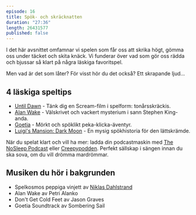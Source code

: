 ```yaml
---
episode: 16
title: Spök- och skräcknatten
duration: "27:36"
length: 26431577
published: false
---
```


I det här avsnittet omfamnar vi spelen som får oss att skrika högt, gömma oss under täcket och skita knäck. Vi funderar över vad som gör oss rädda och bjussar så klart på några läskiga favoritspel.

Men vad är det som låter? För visst hör du det också? Ett skrapande ljud...

## 4 läskiga speltips

* [Until Dawn][1] - Tänk dig en Scream-film i spelform: tonårsskräckis.
* [Alan Wake][2] - Välskrivet och vackert mysterium i sann Stephen King-anda.
* [Goetia][3] - Mörkt och spöklikt peka-klicka-äventyr.
* [Luigi's Mansion: Dark Moon][4] - En mysig spökhistoria för den lättskrämde.

När du spelat klart och vill ha mer: ladda din podcastmaskin med [The NoSleep Podcast][5] eller [Creepypodden][6]. Perfekt sällskap i sängen innan du ska sova, om du vill drömma mardrömmar.

## Musiken du hör i bakgrunden

* Spelkosmos peppiga vinjett av [Niklas Dahlstrand][7]
* Alan Wake av Petri Alanko
* Don't Get Cold Feet av Jason Graves
* Goetia Soundtrack av Sombering Sail

[1]: http://www.supermassivegames.com/games/until-dawn
[2]: http://www.alanwake.com
[3]: http://playgoetia.com
[4]: https://luigismansion.nintendo.com
[5]: https://www.thenosleeppodcast.com
[6]: http://sverigesradio.se/sida/avsnitt?programid=4845
[7]: https://www.youtube.com/user/Chetreo
